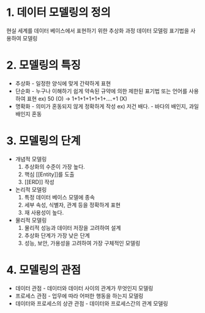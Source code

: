 # **1. 데이터 모델링의 정의**
현실 세계를 데이터 베이스에서 표현하기 위한 추상화 과정
데이터 모델링 표기법을 사용하여 모델링

# **2. 모델링의 특징**
- 추상화 - 일정한 양식에 맞게 간략하게 표현
- 단순화 - 누구나 이해하기 쉽게 약속된 규약에 의한 제한된 표기법 또는 언어를 사용하여 표현
  ex) 50 (O) -> 1+1+1+1+1+1+....+1 (X)
- 명확화 - 의미가 혼동되지 않게 정확하게 작성
  ex) 저건 배다. - 바다의 배인지, 과일 배인지 혼동

# **3. 모델링의 단계**
- 개념적 모델링
	1. 추상화의 수준이 가장 높다.
	2. 핵심 [[Entity]]를 도출
	3. [[ERD]] 작성
- 논리적 모델링
	1. 특정 데이터 베이스 모델에 종속
	2. 세부 속성, 식별자, 관계 등을 정확하게 표현
	3. 재 사용성이 높다.
- 물리적 모델링
	1. 물리적 성능과 데이터 저장을 고려하여 설계
	2. 추상화 단계가 가장 낮은 단계
	3. 성능, 보안, 가용성을 고려하여 가장 구체적인 모델링

# **4. 모델링의 관점**
- 데이터 관점 - 데이터와 데이터 사이의 관계가 무엇인지 모델링
- 프로세스 관점 - 업무에 따라 어떠한 행동을 하는지 모델링
- 데이터와 프로세스의 상관 관점 - 데이터와 프로세스간의 관계 모델링